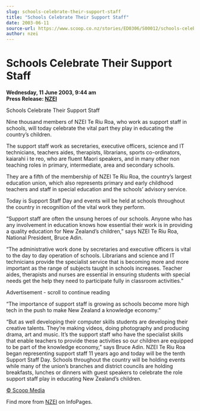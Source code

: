 ```yaml
---
slug: schools-celebrate-their-support-staff
title: "Schools Celebrate Their Support Staff"
date: 2003-06-11
source-url: https://www.scoop.co.nz/stories/ED0306/S00012/schools-celebrate-their-support-staff.htm
author: nzei
---
```

Schools Celebrate Their Support Staff
=====================================

**Wednesday, 11 June 2003, 9:44 am**  
**Press Release: [NZEI](https://info.scoop.co.nz/NZEI)**

Schools Celebrate Their Support Staff

Nine thousand members of NZEI Te Riu Roa, who work as support staff in schools, will today celebrate the vital part they play in educating the country’s children.

The support staff work as secretaries, executive officers, science and IT technicians, teachers aides, therapists, librarians, sports co-ordinators, kaiarahi i te reo, who are fluent Maori speakers, and in many other non teaching roles in primary, intermediate, area and secondary schools.

They are a fifth of the membership of NZEI Te Riu Roa, the country’s largest education union, which also represents primary and early childhood teachers and staff in special education and the schools’ advisory service.

Today is Support Staff Day and events will be held at schools throughout the country in recognition of the vital work they perform.

“Support staff are often the unsung heroes of our schools. Anyone who has any involvement in education knows how essential their work is in providing a quality education for New Zealand’s children,” says NZEI Te Riu Roa, National President, Bruce Adin.

“The administrative work done by secretaries and executive officers is vital to the day to day operation of schools. Librarians and science and IT technicians provide the specialist service that is becoming more and more important as the range of subjects taught in schools increases. Teacher aides, therapists and nurses are essential in ensuring students with special needs get the help they need to participate fully in classroom activities.”

Advertisement - scroll to continue reading





“The importance of support staff is growing as schools become more high tech in the push to make New Zealand a knowledge economy.”

“But as well developing their computer skills students are developing their creative talents. They’re making videos, doing photography and producing drama, art and music. It’s the support staff who have the specialist skills that enable teachers to provide these activities so our children are equipped to be part of the knowledge economy,” says Bruce Adin. NZEI Te Riu Roa began representing support staff 11 years ago and today will be the tenth Support Staff Day. Schools throughout the country will be holding events while many of the union’s branches and district councils are holding breakfasts, lunches or dinners with guest speakers to celebrate the role support staff play in educating New Zealand’s children.  

[© Scoop Media](http://www.scoop.co.nz/about/terms.html)

Find more from [NZEI](https://info.scoop.co.nz/NZEI) on InfoPages.